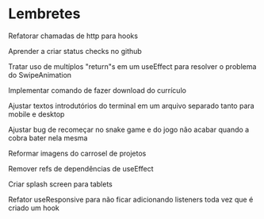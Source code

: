 # Lembretes

Refatorar chamadas de http para hooks

Aprender a criar status checks no github

Tratar uso de multíplos "return"s em um useEffect para resolver o problema do SwipeAnimation

Implementar comando de fazer download do currículo

Ajustar textos introdutórios do terminal em um arquivo separado tanto para mobile e desktop

Ajustar bug de recomeçar no snake game e do jogo não acabar quando a cobra bater nela mesma

Reformar imagens do carrosel de projetos

Remover refs de dependências de useEffect

Criar splash screen para tablets

Refator useResponsive para não ficar adicionando listeners toda vez que é criado um hook